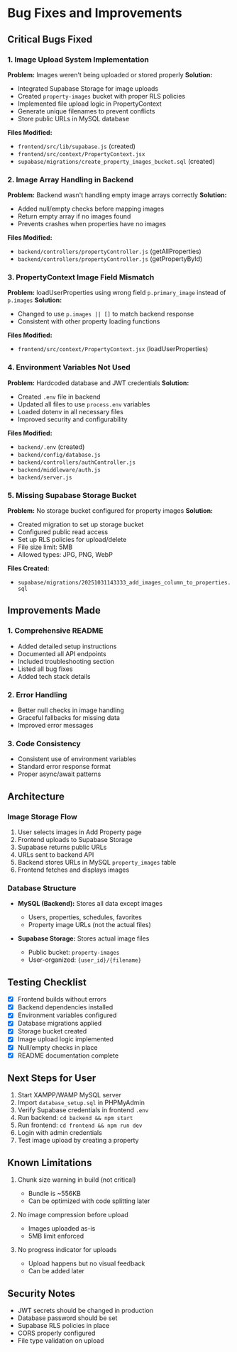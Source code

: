 # Bug Fixes and Improvements

## Critical Bugs Fixed

### 1. Image Upload System Implementation
**Problem:** Images weren't being uploaded or stored properly
**Solution:**
- Integrated Supabase Storage for image uploads
- Created `property-images` bucket with proper RLS policies
- Implemented file upload logic in PropertyContext
- Generate unique filenames to prevent conflicts
- Store public URLs in MySQL database

**Files Modified:**
- `frontend/src/lib/supabase.js` (created)
- `frontend/src/context/PropertyContext.jsx`
- `supabase/migrations/create_property_images_bucket.sql` (created)

### 2. Image Array Handling in Backend
**Problem:** Backend wasn't handling empty image arrays correctly
**Solution:**
- Added null/empty checks before mapping images
- Return empty array if no images found
- Prevents crashes when properties have no images

**Files Modified:**
- `backend/controllers/propertyController.js` (getAllProperties)
- `backend/controllers/propertyController.js` (getPropertyById)

### 3. PropertyContext Image Field Mismatch
**Problem:** loadUserProperties using wrong field `p.primary_image` instead of `p.images`
**Solution:**
- Changed to use `p.images || []` to match backend response
- Consistent with other property loading functions

**Files Modified:**
- `frontend/src/context/PropertyContext.jsx` (loadUserProperties)

### 4. Environment Variables Not Used
**Problem:** Hardcoded database and JWT credentials
**Solution:**
- Created `.env` file in backend
- Updated all files to use `process.env` variables
- Loaded dotenv in all necessary files
- Improved security and configurability

**Files Modified:**
- `backend/.env` (created)
- `backend/config/database.js`
- `backend/controllers/authController.js`
- `backend/middleware/auth.js`
- `backend/server.js`

### 5. Missing Supabase Storage Bucket
**Problem:** No storage bucket configured for property images
**Solution:**
- Created migration to set up storage bucket
- Configured public read access
- Set up RLS policies for upload/delete
- File size limit: 5MB
- Allowed types: JPG, PNG, WebP

**Files Created:**
- `supabase/migrations/20251031143333_add_images_column_to_properties.sql`

## Improvements Made

### 1. Comprehensive README
- Added detailed setup instructions
- Documented all API endpoints
- Included troubleshooting section
- Listed all bug fixes
- Added tech stack details

### 2. Error Handling
- Better null checks in image handling
- Graceful fallbacks for missing data
- Improved error messages

### 3. Code Consistency
- Consistent use of environment variables
- Standard error response format
- Proper async/await patterns

## Architecture

### Image Storage Flow
1. User selects images in Add Property page
2. Frontend uploads to Supabase Storage
3. Supabase returns public URLs
4. URLs sent to backend API
5. Backend stores URLs in MySQL `property_images` table
6. Frontend fetches and displays images

### Database Structure
- **MySQL (Backend):** Stores all data except images
  - Users, properties, schedules, favorites
  - Property image URLs (not the actual files)

- **Supabase Storage:** Stores actual image files
  - Public bucket: `property-images`
  - User-organized: `{user_id}/{filename}`

## Testing Checklist

- [x] Frontend builds without errors
- [x] Backend dependencies installed
- [x] Environment variables configured
- [x] Database migrations applied
- [x] Storage bucket created
- [x] Image upload logic implemented
- [x] Null/empty checks in place
- [x] README documentation complete

## Next Steps for User

1. Start XAMPP/WAMP MySQL server
2. Import `database_setup.sql` in PHPMyAdmin
3. Verify Supabase credentials in frontend `.env`
4. Run backend: `cd backend && npm start`
5. Run frontend: `cd frontend && npm run dev`
6. Login with admin credentials
7. Test image upload by creating a property

## Known Limitations

1. Chunk size warning in build (not critical)
   - Bundle is ~556KB
   - Can be optimized with code splitting later

2. No image compression before upload
   - Images uploaded as-is
   - 5MB limit enforced

3. No progress indicator for uploads
   - Upload happens but no visual feedback
   - Can be added later

## Security Notes

- JWT secrets should be changed in production
- Database password should be set
- Supabase RLS policies in place
- CORS properly configured
- File type validation on upload
